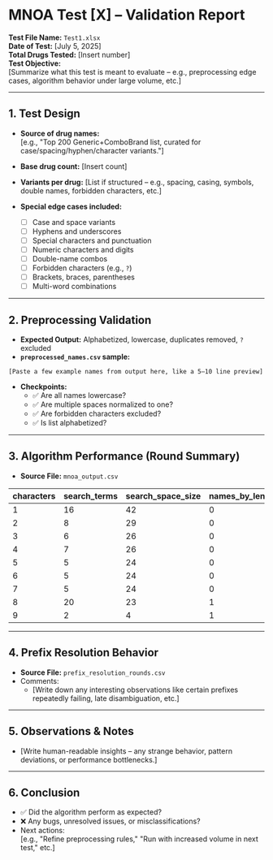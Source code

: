 # MNOA Test [X] – Validation Report

**Test File Name:** `Test1.xlsx`  
**Date of Test:** [July 5, 2025]  
**Total Drugs Tested:** [Insert number]  
**Test Objective:**  
[Summarize what this test is meant to evaluate – e.g., preprocessing edge cases, algorithm behavior under large volume, etc.]

---

## 1. Test Design

- **Source of drug names:**  
  [e.g., "Top 200 Generic+ComboBrand list, curated for case/spacing/hyphen/character variants."]

- **Base drug count:** [Insert count]  
- **Variants per drug:** [List if structured – e.g., spacing, casing, symbols, double names, forbidden characters, etc.]  
- **Special edge cases included:**  
  - [ ] Case and space variants  
  - [ ] Hyphens and underscores  
  - [ ] Special characters and punctuation  
  - [ ] Numeric characters and digits  
  - [ ] Double-name combos  
  - [ ] Forbidden characters (e.g., `?`)  
  - [ ] Brackets, braces, parentheses  
  - [ ] Multi-word combinations  

---

## 2. Preprocessing Validation

- **Expected Output:** Alphabetized, lowercase, duplicates removed, `?` excluded  
- **`preprocessed_names.csv` sample:**

```
[Paste a few example names from output here, like a 5–10 line preview]
```

- **Checkpoints:**  
  - ✅ Are all names lowercase?  
  - ✅ Are multiple spaces normalized to one?  
  - ✅ Are forbidden characters excluded?  
  - ✅ Is list alphabetized?

---

## 3. Algorithm Performance (Round Summary)

- **Source File:** `mnoa_output.csv`

| characters | search_terms | search_space_size | names_by_length | unresolved_items | disambiguated_names | possible_misses | KPraw | %KP    |   |
|------------|--------------|-------------------|-----------------|------------------|---------------------|-----------------|-------|--------|---|
| 1          | 16           | 42                | 0               | 29               | 13                  | 26              | 0     | 0.0    |   |
| 2          | 8            | 29                | 0               | 26               | 16                  | 21              | 5     | 0.119  |   |
| 3          | 6            | 26                | 0               | 26               | 16                  | 20              | 1     | 0.0238 |   |
| 4          | 7            | 26                | 0               | 24               | 18                  | 19              | 1     | 0.0238 |   |
| 5          | 5            | 24                | 0               | 24               | 18                  | 19              | 0     | 0.0    |   |
| 6          | 5            | 24                | 0               | 24               | 18                  | 19              | 0     | 0.0    |   |
| 7          | 5            | 24                | 0               | 24               | 18                  | 19              | 0     | 0.0    |   |
| 8          | 20           | 23                | 1               | 5                | 36                  | 3               | 16    | 0.381  |   |
| 9          | 2            | 4                 | 1               | 4                | 36                  | 2               | 1     | 0.0238 |   |


---

## 4. Prefix Resolution Behavior

- **Source File:** `prefix_resolution_rounds.csv`  
- Comments:
  - [Write down any interesting observations like certain prefixes repeatedly failing, late disambiguation, etc.]

---

## 5. Observations & Notes

- [Write human-readable insights – any strange behavior, pattern deviations, or performance bottlenecks.]

---

## 6. Conclusion

- ✅ Did the algorithm perform as expected?
- ❌ Any bugs, unresolved issues, or misclassifications?
- Next actions:  
  [e.g., "Refine preprocessing rules," "Run with increased volume in next test," etc.]

